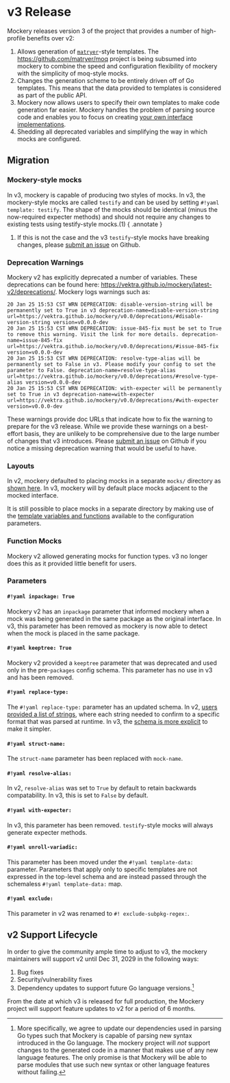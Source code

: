 v3 Release
==========

Mockery releases version 3 of the project that provides a number of high-profile benefits over v2:

1. Allows generation of [`matryer`](template/matryer.md)-style templates. The https://github.com/matryer/moq project is being subsumed into mockery to combine the speed and configuration flexibility of mockery with the simplicity of moq-style mocks.
2. Changes the generation scheme to be entirely driven off of Go templates. This means that the data provided to templates is considered as part of the public API.
3. Mockery now allows users to specify their own templates to make code generation far easier. Mockery handles the problem of parsing source code and enables you to focus on creating [your own interface implementations](templates.md#template-file).
4. Shedding all deprecated variables and simplifying the way in which mocks are configured.

## Migration

### Mockery-style mocks

In v3, mockery is capable of producing two styles of mocks. In v3, the mockery-style mocks are called `testify` and can be used by setting `#!yaml template: testify`. The shape of the mocks should be identical (minus the now-required expecter methods) and should not require any changes to existing tests using testify-style mocks.(1)
{ .annotate }

1. If this is not the case and the v3 `testify`-style mocks have breaking changes, please [submit an issue](https://github.com/vektra/mockery/issues) on Github.

### Deprecation Warnings

Mockery v2 has explicitly deprecated a number of variables. These deprecations can be found here: https://vektra.github.io/mockery/latest-v2/deprecations/. Mockery logs warnings such as:

``` title=""
20 Jan 25 15:53 CST WRN DEPRECATION: disable-version-string will be permanently set to True in v3 deprecation-name=disable-version-string url=https://vektra.github.io/mockery/v0.0/deprecations/#disable-version-string version=v0.0.0-dev
20 Jan 25 15:53 CST WRN DEPRECATION: issue-845-fix must be set to True to remove this warning. Visit the link for more details. deprecation-name=issue-845-fix url=https://vektra.github.io/mockery/v0.0/deprecations/#issue-845-fix version=v0.0.0-dev
20 Jan 25 15:53 CST WRN DEPRECATION: resolve-type-alias will be permanently set to False in v3. Please modify your config to set the parameter to False. deprecation-name=resolve-type-alias url=https://vektra.github.io/mockery/v0.0/deprecations/#resolve-type-alias version=v0.0.0-dev
20 Jan 25 15:53 CST WRN DEPRECATION: with-expecter will be permanently set to True in v3 deprecation-name=with-expecter url=https://vektra.github.io/mockery/v0.0/deprecations/#with-expecter version=v0.0.0-dev
```

These warnings provide doc URLs that indicate how to fix the warning to prepare for the v3 release. While we provide these warnings on a best-effort basis, they are unlikely to be comprehensive due to the large number of changes that v3 introduces. Please [submit an issue](https://github.com/vektra/mockery/issues) on Github if you notice a missing deprecation warning that would be useful to have.

### Layouts

In v2, mockery defaulted to placing mocks in a separate `mocks/` directory as [shown here](https://vektra.github.io/mockery/latest-v2/configuration/#layouts). In v3, mockery will by default place mocks adjacent to the mocked interface.

It is still possible to place mocks in a separate directory by making use of the [template variables and functions](configuration.md#templates) available to the configuration parameters.

### Function Mocks

Mockery v2 allowed generating mocks for function types. v3 no longer does this as it provided little benefit for users.

### Parameters

#### `#!yaml inpackage: True`

Mockery v2 has an `inpackage` parameter that informed mockery when a mock was being generated in the same package as the original interface. In v3, this parameter has been removed as mockery is now able to detect when the mock is placed in the same package.

#### `#!yaml keeptree: True`

Mockery v2 provided a `keeptree` parameter that was deprecated and used only in the pre-`packages` config schema. This parameter has no use in v3 and has been removed.

#### `#!yaml replace-type:`

The `#!yaml replace-type:` parameter has an updated schema. In v2, [users provided a list of strings](https://vektra.github.io/mockery/latest-v2/features/#replace-types), where each string needed to confirm to a specific format that was parsed at runtime. In v3, the [schema is more explicit](replace-type.md) to make it simpler.


#### `#!yaml struct-name:`

The `struct-name` parameter has been replaced with `mock-name`.

#### `#!yaml resolve-alias:`

In v2, `resolve-alias` was set to `True` by default to retain backwards compatability. In v3, this is set to `False` by default.

#### `#!yaml with-expecter:`

In v3, this parameter has been removed. `testify`-style mocks will always generate expecter methods.

#### `#!yaml unroll-variadic:`

This parameter has been moved under the `#!yaml template-data:` parameter. Parameters that apply only to specific templates are not expressed in the top-level schema and are instead passed through the schemaless `#!yaml template-data:` map.

#### `#!yaml exclude:`

This parameter in v2 was renamed to `#! exclude-subpkg-regex:`.

## v2 Support Lifecycle

In order to give the community ample time to adjust to v3, the mockery maintainers will support v2 until Dec 31, 2029 in the following ways:

1. Bug fixes
2. Security/vulnerability fixes
3. Dependency updates to support future Go language versions.[^1]

From the date at which v3 is released for full production, the Mockery project will support feature updates to v2 for a period of 6 months.

[^1]: More specifically, we agree to update our dependencies used in parsing Go types such that Mockery is capable of parsing new syntax introduced in the Go language. The mockery project will _not_ support changes to the generated code in a manner that makes use of any new language features. The only promise is that Mockery will be able to parse modules that use such new syntax or other language features without failing.